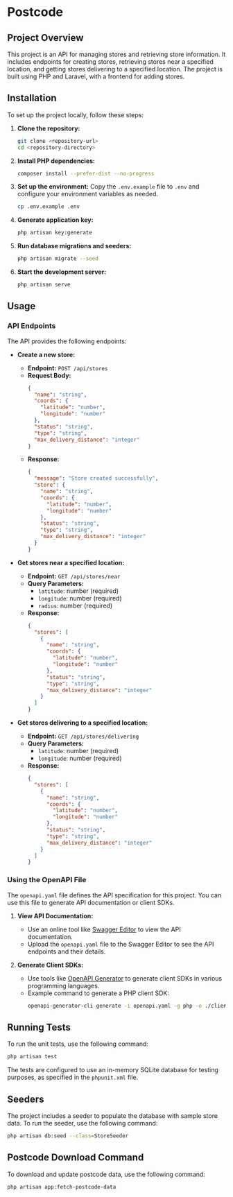 # Postcode

## Project Overview

This project is an API for managing stores and retrieving store information. It includes endpoints for creating stores, retrieving stores near a specified location, and getting stores delivering to a specified location. The project is built using PHP and Laravel, with a frontend for adding stores.

## Installation

To set up the project locally, follow these steps:

1. **Clone the repository:**
   ```sh
   git clone <repository-url>
   cd <repository-directory>
   ```

2. **Install PHP dependencies:**
   ```sh
   composer install --prefer-dist --no-progress
   ```

3. **Set up the environment:**
   Copy the `.env.example` file to `.env` and configure your environment variables as needed.
   ```sh
   cp .env.example .env
   ```

4. **Generate application key:**
   ```sh
   php artisan key:generate
   ```

5. **Run database migrations and seeders:**
   ```sh
   php artisan migrate --seed
   ```

8. **Start the development server:**
   ```sh
   php artisan serve
   ```

## Usage

### API Endpoints

The API provides the following endpoints:

- **Create a new store:**
    - **Endpoint:** `POST /api/stores`
    - **Request Body:**
      ```json
      {
        "name": "string",
        "coords": {
          "latitude": "number",
          "longitude": "number"
        },
        "status": "string",
        "type": "string",
        "max_delivery_distance": "integer"
      }
      ```
    - **Response:**
      ```json
      {
        "message": "Store created successfully",
        "store": {
          "name": "string",
          "coords": {
            "latitude": "number",
            "longitude": "number"
          },
          "status": "string",
          "type": "string",
          "max_delivery_distance": "integer"
        }
      }
      ```

- **Get stores near a specified location:**
    - **Endpoint:** `GET /api/stores/near`
    - **Query Parameters:**
        - `latitude`: number (required)
        - `longitude`: number (required)
        - `radius`: number (required)
    - **Response:**
      ```json
      {
        "stores": [
          {
            "name": "string",
            "coords": {
              "latitude": "number",
              "longitude": "number"
            },
            "status": "string",
            "type": "string",
            "max_delivery_distance": "integer"
          }
        ]
      }
      ```

- **Get stores delivering to a specified location:**
    - **Endpoint:** `GET /api/stores/delivering`
    - **Query Parameters:**
        - `latitude`: number (required)
        - `longitude`: number (required)
    - **Response:**
      ```json
      {
        "stores": [
          {
            "name": "string",
            "coords": {
              "latitude": "number",
              "longitude": "number"
            },
            "status": "string",
            "type": "string",
            "max_delivery_distance": "integer"
          }
        ]
      }
      ```

### Using the OpenAPI File

The `openapi.yaml` file defines the API specification for this project. You can use this file to generate API documentation or client SDKs.

1. **View API Documentation:**
    - Use an online tool like [Swagger Editor](https://editor.swagger.io/) to view the API documentation.
    - Upload the `openapi.yaml` file to the Swagger Editor to see the API endpoints and their details.

2. **Generate Client SDKs:**
    - Use tools like [OpenAPI Generator](https://openapi-generator.tech/) to generate client SDKs in various programming languages.
    - Example command to generate a PHP client SDK:
      ```sh
      openapi-generator-cli generate -i openapi.yaml -g php -o ./client-sdk/php
      ```

## Running Tests

To run the unit tests, use the following command:
```sh
php artisan test
```

The tests are configured to use an in-memory SQLite database for testing purposes, as specified in the `phpunit.xml` file.

## Seeders

The project includes a seeder to populate the database with sample store data. To run the seeder, use the following command:
```sh
php artisan db:seed --class=StoreSeeder
```

## Postcode Download Command

To download and update postcode data, use the following command:
```sh
php artisan app:fetch-postcode-data
```
